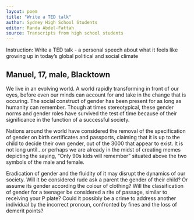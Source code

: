 ```yaml
---
layout: poem
title: "Write a TED talk"
author: Sydney High School Students
editor: Randa Abdel-Fattah
source: Transcripts from high school students
---
```




Instruction: Write a TED talk - a personal speech about what it feels like growing up in today’s global political and social climate

## Manuel, 17, male, Blacktown

We live in an evolving world. A world rapidly transforming in front of our eyes, before even our minds can account for and take in the change that is occuring. The social construct of gender has been present for as long as humanity can remember. Though at times stereotypical, these gender norms and gender roles have survived the test of time because of their significance in the function of a successful society.

Nations around the world have considered the removal of the specification of gender on birth certificates and passports, claiming that it is up to the child to decide their own gender, out of the 3000 that appear to exist. It is not long until...or perhaps we are already in the midst of creating memes depicting the saying, “Only 90s kids will remember” situated above the two symbols of the male and female.

Eradication of gender and the fluidity of it may disrupt the dynamics of our society. Will it be considered rude ask a parent the gender of their child? Or assume its gender according the colour of clothing? Will the classification of gender for a teenager be considered a rite of passage, similar to receiving your P plate? Could it possibly be a crime to address another individual by the incorrect pronoun, confronted by fines and the loss of demerit points?
